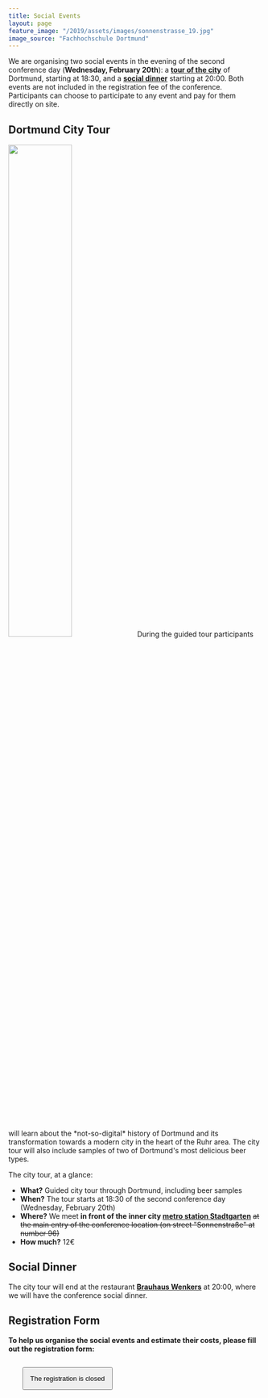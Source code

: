 ```yaml
---
title: Social Events
layout: page
feature_image: "/2019/assets/images/sonnenstrasse_19.jpg"
image_source: "Fachhochschule Dortmund"
---
```


We are organising two social events in the evening of the second conference day (**Wednesday, February 20th**): a [**tour of the city**](#dortmund-city-tour) of Dortmund, starting at 18:30, and a [**social dinner**](#social-dinner) starting at 20:00. Both events are not included in the registration fee of the conference. Participants can choose to participate to any event and pay for them directly on site.

## Dortmund City Tour

<img width="50%" class="pull-right col-xs-5 img-responsive" src="/2019/assets/images/dortmund_by_night.jpg" >
During the guided tour participants will learn about the *not-so-digital* history of Dortmund and its transformation towards a modern city in the heart of the Ruhr area. The city tour will also include samples of two of Dortmund's most delicious beer types.

The city tour, at a glance:

- **What?** Guided city tour through Dortmund, including beer samples
- **When?** The tour starts at 18:30 of the second conference day (Wednesday, February 20th) 
- **Where?** We meet **in front of the inner city [metro station Stadtgarten](https://goo.gl/maps/LWCLkpEAV1z)** <strike>at the main entry of the conference location (on street "Sonnenstraße" at number 96)</strike>
- **How much?** 12€

## Social Dinner

The city tour will end at the restaurant [**Brauhaus Wenkers**](https://www.tripadvisor.com/Restaurant_Review-g187372-d695534-Reviews-Brauhaus_Wenkers-Dortmund_North_Rhine_Westphalia.html) at 20:00, where we will have the conference social dinner.

## Registration Form

**To help us organise the social events and estimate their costs, please fill out the registration form:**

<div markdown="1" class="text-justify">
<p style="margin:2em;" class="text-center">
    <button style="padding:1em;" type="button" class="btn btn-primary btn-lg disabled">The registration is closed</button>
</p>
<div class="clearfix"></div>
